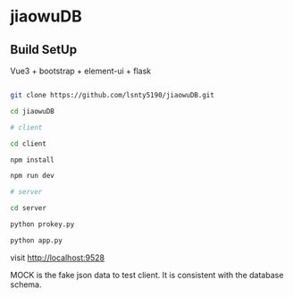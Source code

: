 <!--
 * @Author: your name
 * @Date: 2021-12-15 14:02:08
 * @LastEditTime: 2021-12-15 22:04:00
 * @LastEditors: Please set LastEditors
 * @Description: 打开koroFileHeader查看配置 进行设置: https://github.com/OBKoro1/koro1FileHeader/wiki/%E9%85%8D%E7%BD%AE
 * @FilePath: \jiaowuDB\README.md
-->
# jiaowuDB

## Build SetUp

Vue3 + bootstrap + element-ui + flask

```bash

git clone https://github.com/lsnty5190/jiaowuDB.git

cd jiaowuDB

# client

cd client

npm install

npm run dev

# server

cd server

python prokey.py

python app.py
```

visit [http://localhost:9528](http://localhost:9528)

MOCK is the fake json data to test client. It is consistent with the database schema.